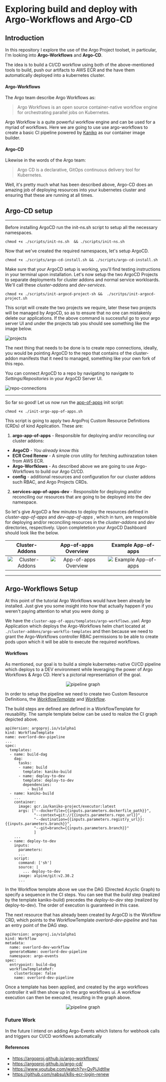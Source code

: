 # **Exploring build and deploy with Argo-Workflows and Argo-CD**

## **Introduction** 

In this repository I explore the use of the Argo Project toolset, in particular, I'm looking into **Argo-Workflows** and **Argo-CD**.

The idea is to build a CI/CD workflow using both of the above-mentioned tools to build, push our artifacts to AWS ECR and the have them automatically deployed into a kubernetes cluster. 

#### **Argo-Workflows**

The Argo team describe Argo Workflows as:
> Argo Workflows is an open source container-native workflow engine for orchestrating parallel jobs on Kubernetes.

Argo Workflow is a quite powerful workflow engine and can be used for a myriad of workflows. Here we are going to use use argo-workflows to create a basic CI pipeline powered by [Kaniko](https://github.com/GoogleContainerTools/kaniko) as our container image builder.

#### **Argo-CD**
Likewise in the words of the Argo team:
> Argo CD is a declarative, GitOps continuous delivery tool for Kubernetes.
 
 Well, it's pretty much what has been described above, Argo-CD does an amazing job of deploying resources into your kubernetes cluster and ensuring that these are running at all times.

## Argo-CD setup
<hr/>
Before installing ArgoCD run the init-ns.sh script to setup all the necessary namespaces.

``chmod +x ./scripts/init-ns.sh  && ./scripts/init-ns.sh``

Now that we've created the required namespaces, let's setup ArgoCD.

``chmod +x ./scripts/argo-cd-install.sh && ./scripts/argo-cd-install.sh``

Make sure that your ArgoCD setup is working, you'll find testing instructions in your terminal upon installation. Let's now setup the two ArgoCD Projects to separate deployments for cluster addons and normal service workloards. We'll call these *cluster-addons* and *dev-services*. 

  ``chmod +x ./scripts/init-argocd-project-sh &&  ./scritps/init-argocd-project.sh``

This script will create the two projects we require, later these two projects will be managed by ArgoCD, so as to ensure that no one can mistakenly delete our applications. 
If the above command is successful go to your argo server UI and under the projects tab you should see something like the image below.

![projects](./assets/projects.png)

The next thing that needs to be done is to create repo connections, ideally, you would be pointing ArgoCD to the repo that contains of the cluster-addon manifests that it need to managed, something like your own fork of this repo.

You can connect ArgoCD to a repo by navigating to navigate to *Settings/Repositories* in your ArgoCD Server UI.

<img src="./assets/repo-add.png" alt="repo-connections"/>

<hr/>

So far so good! Let us now run the [app-of-apps](https://argoproj.github.io/argo-cd/operator-manual/cluster-bootstrapping/) init script:

```
chmod +x ./init-argo-app-of-apps.sh
```

This script is going to apply two ArgoProj Custom Resource Definitions (CRDs) of kind Application. These are:

1. **argo-app-of-apps** - Responsible for deploying and/or reconciling our cluster addons:
  - **ArgoCD** - *You already know this*
  - **ECR Cred Renew** - A simple cron utility for fetching authirazation token from AWS ECR.
  - **Argo-Worfklows** - As described above we are going to use Argo-Workflows to build our Argo CI/CD.
  - **config** - additional resources and configuration for our cluster addons such RBAC, and Argo Projects CRDs.
2. **services-app-of-apps-dev** - Responsible for deploying and/or reconciling our resources that are going to be deployed into the dev namespace.

So let's give ArgoCD a few minutes to deploy the resources defined in *cluster-app-of-apps* and *dev-app-of-apps* , which in turn, are responsible for deploying and/or reconciling resources in the *cluster-addons* and *dev* directories, respectively. Upon completetion your ArgoCD Dashboard should look like the below.

Cluster-Addons             |  App-of-apps Overview  | Example App-of-apps
:-------------------------:|:-------------------------:|:-------------------------:
<img src="./assets/cluster-addons-app-of-apps.png" alt="Cluster-Addons" /> | <img src="./assets/cluster-addons-project.png" alt="App-of-apps Overview" /> | <img src="./assets/argo-cd-config.png" alt="Example App-of-apps"/>
<hr/>

## **Argo-Workflows Setup** 

At this point of the tutorial Argo Workflows would have been already be installed. Just give you some insight into how that actually happen if you weren't paying attention to what you were doing :p

We have the ```cluster-app-of-apps/templates/argo-workflows.yaml``` Argo Application which deploys the Argo-Workflows helm chart located at ```./cluster-addons/argo-workflo-templates``` and then because we need to grant the Argo-Workflows controller RBAC permissions to be able to create pods upon which it will be able to execute the required workflows.

#### Workflows

As mentioned, our goal is to build a simple kubernetes-native CI/CD pipeline which deploys to a DEV environment while leveraging the power of Argo Workflows & Argo CD. Here's a pictorial representation of the goal.

<div style="text-align:center"><img align="center" alt="pipeline graph"  src="./assets/pipeline.png"></div>

In order to setup the pipeline we need to create two Custom Resource Definitions, the [*WorkflowTemplate*](https://argoproj.github.io/argo-workflows/workflow-templates/#:~:text=Referencing%20Other%20WorkflowTemplates.-,WorkflowTemplate%20Spec,%C2%B6,-v2.7%20and%20after) and [*Workflow*](https://argoproj.github.io/argo-workflows/workflow-templates/#:~:text=%EE%8F%89-,Workflow%20Templates,%C2%B6,-v2.4%20and%20after). 

The build steps are defined are defined in a WorkflowTemplate for reusability. The sample template below can be used to realize the CI graph depicted above.

```
apiVersion: argoproj.io/v1alpha1
kind: WorkflowTemplate
name: overlord-dev-pipeline
...
spec:
  templates:
  - name: build-dag
    dag:
      tasks:
      - name: build
        template: kaniko-build
      - name: deploy-to-dev
        template: deploy-to-dev
        dependencies:
          - build
  - name: kaniko-build
    ...
    container:
      image: gcr.io/kaniko-project/executor:latest
      args: ["--dockerfile={{inputs.parameters.dockerfile_path}}",
             "--context=git://{{inputs.parameters.repo_url}}",
             "--destination={{inputs.parameters.registry_url}}:{{inputs.parameters.branch}}",
             "--git=branch={{inputs.parameters.branch}}"
             ]
    ...
  - name: deploy-to-dev
    inputs:
      parameters:
      ...
    script: 
      command: ['sh']
      source: |
        ... deploy-to-dev      
      image: alpine/git:v2.30.2
      ...
```

In the Workflow template above we use the DAG (Directed Acyclic Graph) to specify a sequence in the CI steps. 
You can see that the *build* step (realized by the template kaniko-build) precedes the *deploy-to-dev* step (realized by deploy-to-dev). The order of execution is guaranteed in this case.


The next resource that has already been created by ArgoCD is the Workflow CRD, which points to the WorkflowTemplate *overlord-dev-pipeline* and has an entry point of the DAG step.

```
apiVersion: argoproj.io/v1alpha1
kind: Workflow
metadata:
  name: overlord-dev-workflow
  generateName: overlord-dev-pipeline
  namespace: argo-events
spec:
  entrypoint: build-dag
  workflowTemplateRef:
    clusterScope: false
    name: overlord-dev-pipeline
```
 
Once a template has been applied, and created by the argo workflows controller it will then show up in the argo workflows ui. A workflow execution can then be executed, resulting in the graph above. 

<div style="text-align:center"><img align="center" alt="pipeline graph"  src="./assets/argo-workflow-templates.png"></div>

### Future Work

In the future I intend on adding Argo-Events which listens for webhook calls and triggers our CI/CD workflows automatically
#### References
- https://argoproj.github.io/argo-workflows/
- https://argoproj.github.io/argo-cd/
- https://www.youtube.com/watch?v=QyPiJjdtIlw
- https://github.com/nabsul/k8s-ecr-login-renew